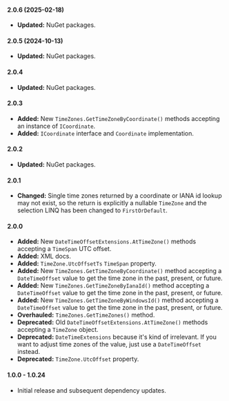 ﻿#### 2.0.6 (2025-02-18)

- **Updated:** NuGet packages.

#### 2.0.5 (2024-10-13)

- **Updated:** NuGet packages.

#### 2.0.4

- **Updated:** NuGet packages.

#### 2.0.3

- **Added:** New `TimeZones.GetTimeZoneByCoordinate()` methods accepting an instance of `ICoordinate`.
- **Added:** `ICoordinate` interface and `Coordinate` implementation.

#### 2.0.2

- **Updated:** NuGet packages.

#### 2.0.1

- **Changed:** Single time zones returned by a coordinate or IANA id lookup may not exist, so the return is explicitly a nullable `TimeZone` and the selection LINQ has been changed to `FirstOrDefault`.

#### 2.0.0

- **Added:** New `DateTimeOffsetExtensions.AtTimeZone()` methods accepting a `TimeSpan` UTC offset.
- **Added:** XML docs.
- **Added:** `TimeZone.UtcOffsetTs` `TimeSpan` property.
- **Added:** New `TimeZones.GetTimeZoneByCoordinate()` method accepting a `DateTimeOffset` value to get the time zone in the past, present, or future.
- **Added:** New `TimeZones.GetTimeZoneByIanaId()` method accepting a `DateTimeOffset` value to get the time zone in the past, present, or future.
- **Added:** New `TimeZones.GetTimeZoneByWindowsId()` method accepting a `DateTimeOffset` value to get the time zone in the past, present, or future.
- **Overhauled:** `TimeZones.GetTimeZones()` method.
- **Deprecated:** Old `DateTimeOffsetExtensions.AtTimeZone()` methods accepting a `TimeZone` object.
- **Deprecated:** `DateTimeExtensions` because it's kind of irrelevant. If you want to adjust time zones of the value, just use a `DateTimeOffset` instead.
- **Deprecated:** `TimeZone.UtcOffset` property.

#### 1.0.0 - 1.0.24

- Initial release and subsequent dependency updates.